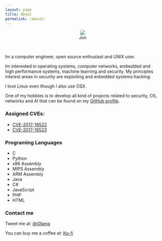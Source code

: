 ```yaml
---
layout: page
title: About
permalink: /about/
---
```


<p align="center">
	  <img src="/blog/images/profile.png">
	  <br>
	  Jon
</p>
<br>

Im a computer engineer, open source enthusiast and UNIX user.

Im interested in operating systems, computer networks, embedded and high performance systems, machine learning and security. My principles interest areas in security are exploiting and enbedded systems hacking. 

I love Linux even though I also use OSX.

One of my hobbies is to develop all kind of projects related to security, OS, networks and AI that can be found on my [GitHub profile](https://github.com/j0lama?tab=repositories).

### Assigned CVEs:

- [CVE-2017-16522](https://nvd.nist.gov/vuln/detail/CVE-2017-16522)
- [CVE-2017-16523](https://nvd.nist.gov/vuln/detail/CVE-2017-16523)

### Programing Languages

- C
- Python
- x86 Assembly
- MIPS Assembly
- ARM Assembly
- Java
- C#
- JavaScript
- PHP
- HTML

### Contact me

Tweet me at: [@j0lama](https://twitter.com/j0lama)

You can buy me a coffee at: [Ko-fi](https://ko-fi.com/jolama)